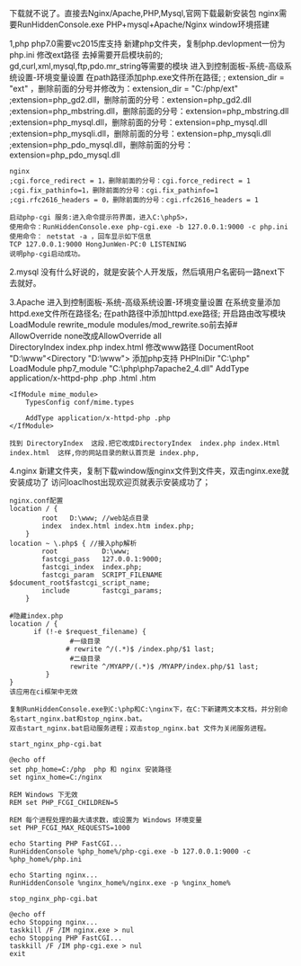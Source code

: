 下载就不说了。直接去Nginx/Apache,PHP,Mysql,官网下载最新安装包 nginx需要RunHiddenConsole.exe
PHP+mysql+Apache/Nginx window环境搭建

1,php
	php7.0需要vc2015库支持
	新建php文件夹，复制php.devlopment一份为php.ini
	修改ext路径
	去掉需要开启模块前的;
	gd,curl,xml,mysql,ftp,pdo.mr_string等需要的模块
	进入到控制面板-系统-高级系统设置-环境变量设置
	在path路径添加php.exe文件所在路径;
	; extension_dir = "ext" ，删除前面的分号并修改为：extension_dir = "C:/php/ext"
	;extension=php_gd2.dll，删除前面的分号：extension=php_gd2.dll
	;extension=php_mbstring.dll，删除前面的分号：extension=php_mbstring.dll
	;extension=php_mysql.dll，删除前面的分号：extension=php_mysql.dll
	;extension=php_mysqli.dll，删除前面的分号：extension=php_mysqli.dll
	;extension=php_pdo_mysql.dll，删除前面的分号：extension=php_pdo_mysql.dll

	nginx
	;cgi.force_redirect = 1，删除前面的分号：cgi.force_redirect = 1
	;cgi.fix_pathinfo=1，删除前面的分号：cgi.fix_pathinfo=1
	;cgi.rfc2616_headers = 0，删除前面的分号：cgi.rfc2616_headers = 1
	
	启动php-cgi 服务:进入命令提示符界面，进入C:\php5>，
	使用命令：RunHiddenConsole.exe php-cgi.exe -b 127.0.0.1:9000 -c php.ini 
	使用命令： netstat -a ，回车显示如下信息
	TCP 127.0.0.1:9000 HongJunWen-PC:0 LISTENING 
	说明php-cgi启动成功。
	

2.mysql
	没有什么好说的，就是安装个人开发版，然后填用户名密码一路next下去就好。

3.Apache
	进入到控制面板-系统-高级系统设置-环境变量设置
	在系统变量添加httpd.exe文件所在路径名;
	在path路径中添加httpd.exe路径;
	开启路由改写模块 LoadModule rewrite_module modules/mod_rewrite.so前去掉# 	
	AllowOverride none改成AllowOverride all	
	DirectoryIndex index.php index.html
	修改www路径	DocumentRoot "D:\www"<Directory "D:\www">
	添加php支持
	PHPIniDir "C:\php\"
	LoadModule php7_module "C:\php\php7apache2_4.dll"
	AddType application/x-httpd-php .php .html .htm

	<IfModule mime_module>
	    TypesConfig conf/mime.types

	    AddType application/x-httpd-php .php
	</IfModule> 

	找到 DirectoryIndex  这段.把它改成DirectoryIndex  index.php index.Html index.html  这样,你的网站目录的默认首页是 index.php,	
4.nginx
	新建文件夹，复制下载window版nginx文件到文件夹，双击nginx.exe就安装成功了
	访问loaclhost出现欢迎页就表示安装成功了；
	
	nginx.conf配置
	location / {
            root   D:\www; //web站点目录
            index  index.html index.htm index.php;
        }
    location ~ \.php$ { //接入php解析
            root           D:\www;
            fastcgi_pass   127.0.0.1:9000;
            fastcgi_index  index.php;
            fastcgi_param  SCRIPT_FILENAME  $document_root$fastcgi_script_name;
            include        fastcgi_params;
        }    

	#隐藏index.php
    location / {
          if (!-e $request_filename) {
                   #一级目录
                  # rewrite ^/(.*)$ /index.php/$1 last;
                   #二级目录
                   rewrite ^/MYAPP/(.*)$ /MYAPP/index.php/$1 last;
             }  
    }
    该应用在ci框架中无效
    
	复制RunHiddenConsole.exe到C:\php和C:\nginx下，在C:下新建两文本文档，并分别命名start_nginx.bat和stop_nginx.bat。
	双击start_nginx.bat启动服务进程；双击stop_nginx.bat 文件为关闭服务进程。

	start_nginx_php-cgi.bat

	@echo off
	set php_home=C:/php  php 和 nginx 安装路径
	set nginx_home=C:/nginx

	REM Windows 下无效
	REM set PHP_FCGI_CHILDREN=5

	REM 每个进程处理的最大请求数，或设置为 Windows 环境变量
	set PHP_FCGI_MAX_REQUESTS=1000

	echo Starting PHP FastCGI...
	RunHiddenConsole %php_home%/php-cgi.exe -b 127.0.0.1:9000 -c %php_home%/php.ini
	 
	echo Starting nginx...
	RunHiddenConsole %nginx_home%/nginx.exe -p %nginx_home%

	stop_nginx_php-cgi.bat

	@echo off
	echo Stopping nginx...  
	taskkill /F /IM nginx.exe > nul
	echo Stopping PHP FastCGI...
	taskkill /F /IM php-cgi.exe > nul
	exit